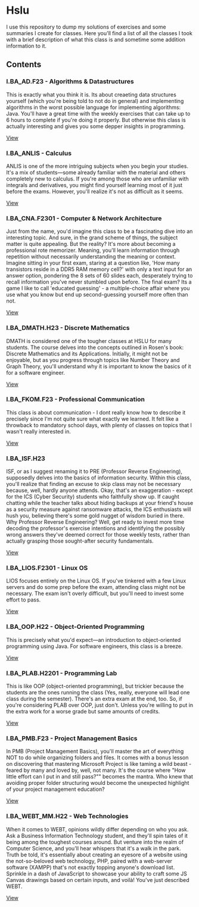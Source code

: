 # Hslu

I use this repository to dump my solutions of exercises and some summaries I create for classes. Here you'll find a list of all the classes I took with a brief description of what this class is and sometime some addition information to it.

## Contents

### I.BA_AD.F23 - Algorithms & Datastructures

This is exactly what you think it is. Its about creaeting data structures yourself (which you're being told to not do in general) and implementing algorithms in the worst possible language for implementing algorithms: Java. You'll have a great time with the weekly exercises that can take up to 6 hours to complete if you're doing it properly. But otherwise this class is actually interesting and gives you some depper insights in programming.

[View](I.BA_AD.F23/)

### I.BA_ANLIS - Calculus

ANLIS is one of the more intriguing subjects when you begin your studies. It's a mix of students—some already familiar with the material and others completely new to calculus. If you're among those who are unfamiliar with integrals and derivatives, you might find yourself learning most of it just before the exams. However, you'll realize it's not as difficult as it seems.

[View](I.BA_ANLIS.H22/)

### I.BA_CNA.F2301 - Computer & Network Architecture

Just from the name, you'd imagine this class to be a fascinating dive into an interesting topic. And sure, in the grand scheme of things, the subject matter is quite appealing. But the reality? It's more about becoming a professional rote memorizer. Meaning, you'll learn information through repetition without necessarily understanding the meaning or context. Imagine sitting in your first exam, staring at a question like, 'How many transistors reside in a DDR5 RAM memory cell?' with only a text input for an answer option, pondering the 8 sets of 60 slides each, desperately trying to recall information you've never stumbled upon before. The final exam? Its a game I like to call 'educated guessing' - a multiple-choice affair where you use what you know but end up second-guessing yourself more often than not.

[View](I.BA_CNA.F2301/)

### I.BA_DMATH.H23 - Discrete Mathematics

DMATH is considered one of the tougher classes at HSLU for many students. The course delves into the concepts outlined in Rosen's book: Discrete Mathematics and its Applications. Initially, it might not be enjoyable, but as you progress through topics like Number Theory and Graph Theory, you'll understand why it is important to know the basics of it for a software engineer.

[View](I.BA_DMATH.H23)

### I.BA_FKOM.F23 - Professional Communication

This class is about communication - I dont really know how to describe it precisely since I'm not quite sure what exactly we learned. It felt like a throwback to mandatory school days, with plenty of classes on topics that I wasn't really interested in.

[View](I.BA_FKOM.F23/)

### I.BA_ISF.H23

ISF, or as I suggest renaming it to PRE (Professor Reverse Engineering), supposedly delves into the basics of information security. Within this class, you'll realize that finding an excuse to skip class may not be necessary because, well, hardly anyone attends. Okay, that's an exaggeration - except for the ICS (Cyber Security) students who faithfully show up. If caught chatting while the teacher talks about hiding backups at your friend's house as a security measure against ransomware attacks, the ICS enthusiasts will hush you, believing there's some gold nugget of wisdom buried in there. Why Professor Reverse Engineering? Well, get ready to invest more time decoding the professor's exercise intentions and identifying the possibly wrong answers they've deemed correct for those weekly tests, rather than actually grasping those sought-after security fundamentals.

[View](I.BA_ISF.H23/)

### I.BA_LIOS.F2301 - Linux OS

LIOS focuses entirely on the Linux OS. If you've tinkered with a few Linux servers and do some prep before the exam, attending class might not be necessary. The exam isn't overly difficult, but you'll need to invest some effort to pass.

[View](I.BA_LIOS.F2301/)

### I.BA_OOP.H22 - Object-Oriented Programming

This is precisely what you'd expect—an introduction to object-oriented programming using Java. For software engineers, this class is a breeze.

[View](I.BA_OOP.H22/)

### I.BA_PLAB.H2201 - Programming Lab

This is like OOP (object-oriented programming), but trickier because the students are the ones running the class (Yes, really, everyone will lead one class during the semester). There's an extra exam at the end, too. So, if you're considering PLAB over OOP, just don't. Unless you're willing to put in the extra work for a worse grade but same amounts of credits.

[View](I.BA_PLAB.H2201/)

### I.BA_PMB.F23 - Project Management Basics

In PMB (Project Management Basics), you'll master the art of everything NOT to do while organizing folders and files. It comes with a bonus lesson on discovering that mastering Microsoft Project is like taming a wild beast - feared by many and loved by, well, not many. It's the course where "How little effort can I put in and still pass?"" becomes the mantra. Who knew that avoiding proper folder structuring would become the unexpected highlight of your project management education?

[View](I.BA_PMB.F23/)

### I.BA_WEBT_MM.H22 - Web Technologies

When it comes to WEBT, opinions wildly differ depending on who you ask. Ask a Business Information Technology student, and they'll spin tales of it being among the toughest courses around. But venture into the realm of Computer Science, and you'll hear whispers that it's a walk in the park. Truth be told, it's essentially about creating an eyesore of a website using the not-so-beloved web technology, PHP, paired with a web-server software (XAMPP) that's not exactly topping anyone's download list. Sprinkle in a dash of JavaScript to showcase your ability to craft some JS Canvas drawings based on certain inputs, and voilà! You've just described WEBT.

[View](I.BA_WEBT_MM.H22/)

